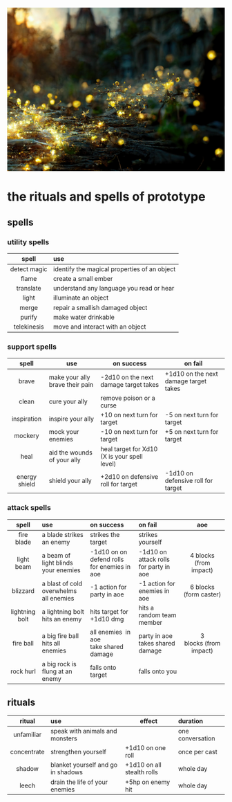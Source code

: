 ![rituals_spells_cover.webp](./images/rituals_spells_cover.webp)

# the rituals and spells of prototype

## spells

### utility spells

| spell        | use                                          |
|:------------:|:-------------------------------------------- |
| detect magic | identify the magical properties of an object |
| flame        | create a small ember                         |
| translate    | understand any language you read or hear     |
| light        | illuminate an object                         |
| merge        | repair a smallish damaged object             |
| purify       | make water drinkable                         |
| telekinesis  | move and interact with an object             |

### support spells

| spell         | use                             | on success                                   | on fail                               |
|:-------------:| ------------------------------- | -------------------------------------------- | ------------------------------------- |
| brave         | make your ally brave their pain | -2d10 on the next damage target takes        | +1d10 on the next damage target takes |
| clean         | cure your ally                  | remove poison or a curse                     |                                       |
| inspiration   | inspire your ally               | +10 on next turn for target                  | -5 on next turn for target            |
| mockery       | mock your enemies               | -10 on next turn for target                  | +5 on next turn for target            |
| heal          | aid the wounds of your ally     | heal target for Xd10 (X is your spell level) |                                       |
| energy shield | shield your ally                | +2d10 on defensive roll for target           | -1d10 on defensive roll for target    |

### attack spells

| spell          | use                                    | on success                             | on fail                                  | aoe                    |
|:--------------:|:-------------------------------------- |:-------------------------------------- |:---------------------------------------- |:----------------------:|
| fire blade     | a blade strikes an enemy               | strikes the target                     | strikes yourself                         |                        |
| light beam     | a beam of light blinds your enemies    | -1d10 on on defend rolls for enemies in aoe | -1d10 on attack rolls for party in aoe | 4 blocks (from impact) |
| blizzard       | a blast of cold overwhelms all enemies | -1 action for party in aoe             | -1 action for enemies in aoe             | 6 blocks (form caster) |
| lightning bolt | a lightning bolt hits an enemy         | hits target for +1d10 dmg              | hits a random team member                |                        |
| fire ball      | a big fire ball hits all enemies       | all enemies  in aoe take shared damage | party in aoe takes shared damage         | 3 blocks (from impact) |
| rock hurl      | a big rock is flung at an enemy        | falls onto target                      | falls onto you                           |                        |

## rituals

| ritual      | use                                | effect                     | duration         |
|:-----------:|:---------------------------------- | -------------------------- |:---------------- |
| unfamiliar  | speak with animals and monsters    |                            | one conversation |
| concentrate | strengthen yourself                | +1d10 on one roll          | once per cast    |
| shadow      | blanket yourself and go in shadows | +1d10 on all stealth rolls | whole day        |
| leech       | drain the life of your enemies     | +5hp on enemy hit          | whole day        |
